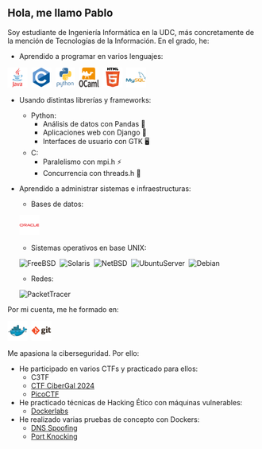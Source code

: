 ## Hola, me llamo Pablo
Soy estudiante de Ingeniería Informática en la UDC, más concretamente de la mención de Tecnologías de la Información. En el grado, he:

- Aprendido a programar en varios lenguajes:

<img src="https://github.com/devicons/devicon/blob/master/icons/java/java-original-wordmark.svg" title="Java" alt="Java" width="40" height="40"/>&nbsp;
<img src="https://github.com/devicons/devicon/blob/master/icons/c/c-original.svg" title="C" alt="C" width="40" height="40"/>&nbsp;
<img src="https://github.com/devicons/devicon/blob/master/icons/python/python-original-wordmark.svg" title="Python"  alt="Python" width="40" height="40"/>&nbsp;
<img src="https://github.com/devicons/devicon/blob/master/icons/ocaml/ocaml-original-wordmark.svg" title="OCaml" alt="OCaml" width="40" height="40"/>&nbsp;
<img src="https://github.com/devicons/devicon/blob/master/icons/html5/html5-original-wordmark.svg" title="HTML" alt="HTML" width="40" height="40"/>&nbsp;
<img src="https://github.com/devicons/devicon/blob/master/icons/mysql/mysql-original-wordmark.svg" title="MYSQL" alt="MYSQL" width="40" height="40"/>&nbsp;

- Usando distintas librerías y frameworks:
  - Python:
    - Análisis de datos con Pandas 🐼
    - Aplicaciones web con Django 🎸
    - Interfaces de usuario con GTK 🖥️ 
  - C:
    - Paralelismo con mpi.h ⚡
    - Concurrencia con threads.h 🧵 

- Aprendido a administrar sistemas e infraestructuras:
  - Bases de datos:
  
   <img src="https://github.com/devicons/devicon/blob/master/icons/oracle/oracle-original.svg" title="Oracle" alt="Oracle" width="40" height="40"/>&nbsp;
  
  - Sistemas operativos en base UNIX:     
  
  <img src="https://upload.wikimedia.org/wikipedia/commons/c/c5/FreeBSD_minimalist_logo.png" title="FreeBSD" alt="FreeBSD" width="40" height="40"/>&nbsp;
  <img src="https://upload.wikimedia.org/wikipedia/commons/5/52/Oracle_Solaris_logo.svg" title="Solaris" alt="Solaris" width="40" height="40"/>&nbsp;
  <img src="https://upload.wikimedia.org/wikipedia/en/thumb/5/5c/NetBSD.svg/1200px-NetBSD.svg.png" title="NetBSD" alt="NetBSD" width="40" height="40"/>&nbsp;
  <img src="https://upload.wikimedia.org/wikipedia/commons/thumb/9/9e/UbuntuCoF.svg/1024px-UbuntuCoF.svg.png" title="UbuntuServer" alt="UbuntuServer" width="40" height="40"/>&nbsp;
  <img src="https://www.svgrepo.com/show/353640/debian.svg" title="Debian" alt="Debian" width="40" height="40"/>&nbsp;

  - Redes:
  
   <img src="https://packet-tracer-win.com/images/uploads/2023-12-29/icon-block-doaqi.png" title="PacketTracer" alt="PacketTracer" width="40" height="40"/>&nbsp;

Por mi cuenta, me he formado en:

<img src="https://github.com/devicons/devicon/blob/master/icons/docker/docker-original.svg" title="Docker" alt="Docker" width="40" height="40"/>&nbsp;
<img src="https://github.com/devicons/devicon/blob/master/icons/git/git-original-wordmark.svg" title="Git" alt="Git" width="40" height="40"/>&nbsp;


Me apasiona la ciberseguridad. Por ello:
- He participado en varios CTFs y practicado para ellos:
  - C3TF
  - [CTF CiberGal 2024](https://github.com/Pablodiz/Writeups/CTFCBGAL2024/)
  - [PicoCTF](https://github.com/Pablodiz/Writeups/picoCTF/)
- He practicado técnicas de Hacking Ético con máquinas vulnerables:
  - [Dockerlabs](https://github.com/Pablodiz/Writeups/Dockerlabs/)
- He realizado varias pruebas de concepto con Dockers:
  - [DNS Spoofing](https://github.com/Pablodiz/dns_spoofing)
  - [Port Knocking](https://github.com/Pablodiz/port-knocking)



